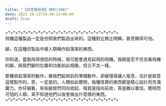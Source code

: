 ```yaml
---
title: "【非真實地場】資料(108)"
date: 2021-10-11T20:40:22+08:00
draft: true
---
```


=\*=\*=\*=\*=\*=\*=\*=\*=\*=\*=\*=\*=\*=\*=\*=\*=\*=\*=\*=\*=\*=\*=  
飛機這種製品一定是仿照我們製造出來的。這種對比無比明顯，甚至顯得可怕。  

腳，在這種仿製品中被人類稱作起落架的東西。  

你知道，當我飛得很低的時候，很可能會遇見起飛的飛機。我總是忍不住去看飛機的腳，與我們腳的位置和功能如此相像，但又不太一樣。  

那種收起落架的動作，像我們起飛前的準備動作，卻緩慢得讓人窒息，估計是故意這樣製作的，恩，一定是的。人類如此聰明，每種怪異的東西都是精心設計而充滿魔力。你仔細看，有些腳居然同向收起，哦我是指向前收，真是難以置信。聰明而可怕的人類，真不知道他們以後會做出什麼樣的東西。      
=\*=\*=\*=\*=\*=\*=\*=\*=\*=\*=\*=\*=\*=\*=\*=\*=\*=\*=\*=\*=\*=\*=  